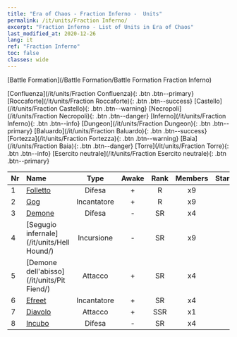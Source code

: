```yaml
---
title: "Era of Chaos - Fraction Inferno -  Units"
permalink: /it/units/Fraction Inferno/
excerpt: "Fraction Inferno - List of Units in Era of Chaos"
last_modified_at: 2020-12-26
lang: it
ref: "Fraction Inferno"
toc: false
classes: wide
---
```

  [Battle Formation](/Battle Formation/Battle Formation Fraction Inferno)

 [Confluenza](/it/units/Fraction Confluenza){: .btn .btn--primary} [Roccaforte](/it/units/Fraction Roccaforte){: .btn .btn--success} [Castello](/it/units/Fraction Castello){: .btn .btn--warning} [Necropoli](/it/units/Fraction Necropoli){: .btn .btn--danger} [Inferno](/it/units/Fraction Inferno){: .btn .btn--info} [Dungeon](/it/units/Fraction Dungeon){: .btn .btn--primary} [Baluardo](/it/units/Fraction Baluardo){: .btn .btn--success} [Fortezza](/it/units/Fraction Fortezza){: .btn .btn--warning} [Baia](/it/units/Fraction Baia){: .btn .btn--danger} [Torre](/it/units/Fraction Torre){: .btn .btn--info} [Esercito neutrale](/it/units/Fraction Esercito neutrale){: .btn .btn--primary} 

  | Nr |         Name        |   Type   | Awake |    Rank   |   Members     |  Stars  |  Attack  |     HP    |    Art     |
  |:---|:--------------------|:--------:|:-----:|:---------:|:-------------:|:-------:|:--------:|:---------:|:-----------|
  | 1 | [Folletto](/it/units/Imp/) | Difesa | + | R | x9 | <i class="fas fa-star"/> | 51.3 | 1224 |  xiaoemo  |
  | 2 | [Gog](/it/units/Gog/) | Incantatore | + | R | x9 | <i class="fas fa-star"/> | 102.6 | 629 |  touhuoguai  |
  | 3 | [Demone](/it/units/Demon/) | Difesa | - | SR | x4 | <i class="fas fa-star"/><i class="fas fa-star"/> | 114.4 | 2489 |  changjiaoemo  |
  | 4 | [Segugio infernale](/it/units/Hell Hound/) | Incursione | - | SR | x9 | <i class="fas fa-star"/><i class="fas fa-star"/> | 77.8 | 827 |  santouquan  |
  | 5 | [Demone dell'abisso](/it/units/Pit Fiend/) | Attacco | + | SR | x4 | <i class="fas fa-star"/><i class="fas fa-star"/> | 174.9 | 1850 |  xieshenwang  |
  | 6 | [Efreet](/it/units/Efreeti/) | Incantatore | + | SR | x4 | <i class="fas fa-star"/><i class="fas fa-star"/> | 225.4 | 1446 |  liehuojingling  |
  | 7 | [Diavolo](/it/units/Devil/) | Attacco | + | SSR | x1 | <i class="fas fa-star"/><i class="fas fa-star"/><i class="fas fa-star"/> | 792.0 | 5431 |  daemo  |
  | 8 | [Incubo](/it/units/Nightmare/) | Difesa | - | SR | x4 | <i class="fas fa-star"/><i class="fas fa-star"/><i class="fas fa-star"/> | 84.1 | 2691 |  mengyan  |
